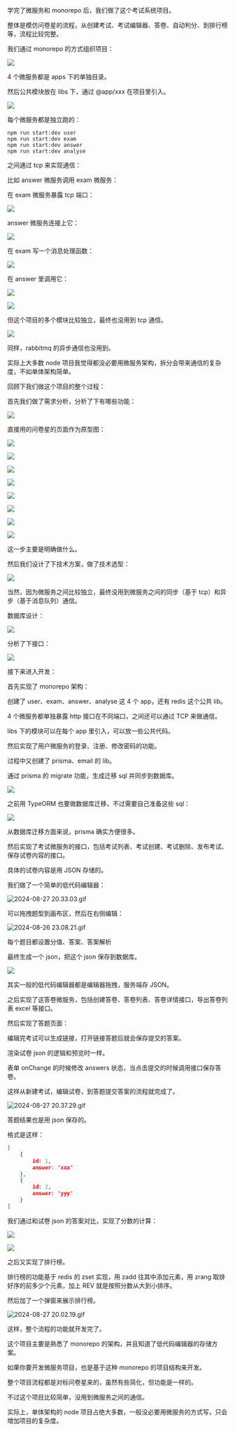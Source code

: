 学完了微服务和 monorepo 后，我们做了这个考试系统项目。

整体是模仿问卷星的流程，从创建考试、考试编辑器、答卷、自动判分、到排行榜等，流程比较完整。

我们通过 monorepo 的方式组织项目：

![](//liushuaiyang.oss-cn-shanghai.aliyuncs.com/nest-docs/image/171-1.png)

4 个微服务都是 apps 下的单独目录。

然后公共模块放在 libs 下，通过 @app/xxx 在项目里引入。

![](//liushuaiyang.oss-cn-shanghai.aliyuncs.com/nest-docs/image/171-2.png)

每个微服务都是独立跑的：

```
npm run start:dev user
npm run start:dev exam
npm run start:dev answer
npm run start:dev analyse
```

之间通过 tcp 来实现通信：

比如 answer 微服务调用 exam 微服务：

在 exam 微服务暴露 tcp 端口：

![](//liushuaiyang.oss-cn-shanghai.aliyuncs.com/nest-docs/image/171-3.png)

answer 微服务连接上它：

![](//liushuaiyang.oss-cn-shanghai.aliyuncs.com/nest-docs/image/171-4.png)

在 exam 写一个消息处理函数：

![](//liushuaiyang.oss-cn-shanghai.aliyuncs.com/nest-docs/image/171-5.png)

在 answer 里调用它：

![](//liushuaiyang.oss-cn-shanghai.aliyuncs.com/nest-docs/image/171-6.png)

![](//liushuaiyang.oss-cn-shanghai.aliyuncs.com/nest-docs/image/171-7.png)

但这个项目的多个模块比较独立，最终也没用到 tcp 通信。

![](//liushuaiyang.oss-cn-shanghai.aliyuncs.com/nest-docs/image/171-8.png)

同样，rabbitmq 的异步通信也没用到。

实际上大多数 node 项目我觉得都没必要用微服务架构，拆分会带来通信的复杂度，不如单体架构简单。

回顾下我们做这个项目的整个过程：

首先我们做了需求分析，分析了下有哪些功能：

![](//liushuaiyang.oss-cn-shanghai.aliyuncs.com/nest-docs/image/171-9.png)

直接用的问卷星的页面作为原型图：

![](//liushuaiyang.oss-cn-shanghai.aliyuncs.com/nest-docs/image/171-10.png)

![](//liushuaiyang.oss-cn-shanghai.aliyuncs.com/nest-docs/image/171-11.png)

![](//liushuaiyang.oss-cn-shanghai.aliyuncs.com/nest-docs/image/171-12.png)

![](//liushuaiyang.oss-cn-shanghai.aliyuncs.com/nest-docs/image/171-13.png)


![](//liushuaiyang.oss-cn-shanghai.aliyuncs.com/nest-docs/image/171-14.png)


![](//liushuaiyang.oss-cn-shanghai.aliyuncs.com/nest-docs/image/171-15.png)

![](//liushuaiyang.oss-cn-shanghai.aliyuncs.com/nest-docs/image/171-16.png)

![](//liushuaiyang.oss-cn-shanghai.aliyuncs.com/nest-docs/image/171-17.png)

这一步主要是明确做什么。

然后我们设计了下技术方案，做了技术选型：

![](//liushuaiyang.oss-cn-shanghai.aliyuncs.com/nest-docs/image/171-18.png)

当然，因为微服务之间比较独立，最终没用到微服务之间的同步（基于 tcp）和异步（基于消息队列）通信。

数据库设计：

![](//liushuaiyang.oss-cn-shanghai.aliyuncs.com/nest-docs/image/171-19.png)


分析了下接口：

![](//liushuaiyang.oss-cn-shanghai.aliyuncs.com/nest-docs/image/171-20.png)

接下来进入开发：

首先实现了 monorepo 架构：

创建了 user、exam、answer、analyse 这 4 个 app，还有 redis 这个公共 lib。

4 个微服务都单独暴露 http 接口在不同端口，之间还可以通过 TCP 来做通信。

libs 下的模块可以在每个 app 里引入，可以放一些公共代码。

然后实现了用户微服务的登录、注册、修改密码的功能。

过程中又创建了 prisma、email 的 lib。

通过 prisma 的 migrate 功能，生成迁移 sql 并同步到数据库。


![](//liushuaiyang.oss-cn-shanghai.aliyuncs.com/nest-docs/image/171-21.png)

之前用 TypeORM 也要做数据库迁移，不过需要自己准备这些 sql：

![](//liushuaiyang.oss-cn-shanghai.aliyuncs.com/nest-docs/image/171-22.png)

从数据库迁移方面来说，prisma 确实方便很多。

然后实现了考试微服务的接口，包括考试列表、考试创建、考试删除、发布考试、保存试卷内容的接口。

具体的试卷内容是用 JSON 存储的。

我们做了一个简单的低代码编辑器：

![2024-08-27 20.33.03.gif](./image/171-23.png)

可以拖拽题型到画布区，然后在右侧编辑：

![2024-08-26 23.08.21.gif](./image/171-24.png)

每个题目都设置分值、答案、答案解析

最终生成一个 json，把这个 json 保存到数据库。

![](//liushuaiyang.oss-cn-shanghai.aliyuncs.com/nest-docs/image/171-25.png)

其实一般的低代码编辑器都是编辑器拖拽，服务端存 JSON。

之后实现了这答卷微服务，包括创建答卷、答卷列表、答卷详情接口，导出答卷列表 excel 等接口。

然后实现了答题页面：

编辑完考试可以生成链接，打开链接答题后就会保存提交的答案。

渲染试卷 json 的逻辑和预览时一样。

表单 onChange 的时候修改 answers 状态，当点击提交的时候调用接口保存答卷。

这样从新建考试，编辑试卷，到答题提交答案的流程就完成了。


![2024-08-27 20.37.29.gif](./image/171-26.png)

答题结果也是用 json 保存的。

格式是这样：

```json
[
    {
        id: 1,
        answer: 'xxx'
    },
    {
        id: 2,
        answer: 'yyy'
    }
]
```

我们通过和试卷 json 的答案对比，实现了分数的计算：

![](//liushuaiyang.oss-cn-shanghai.aliyuncs.com/nest-docs/image/171-27.png)


![](//liushuaiyang.oss-cn-shanghai.aliyuncs.com/nest-docs/image/171-28.png)

之后又实现了排行榜。

排行榜的功能基于 redis 的 zset 实现，用 zadd 往其中添加元素，用 zrang 取排好序的前多少个元素，加上 REV 就是按照分数从大到小排序。

然后加了一个弹窗来展示排行榜。

![2024-08-27 20.02.19.gif](./image/171-29.png)

这样，整个流程的功能就开发完了。

这个项目主要是熟悉了 monorepo 的架构，并且知道了低代码编辑器的存储方案。

如果你要开发微服务项目，也是基于这种 monorepo 的项目结构来开发。

整个项目流程都是对标问卷星来的，虽然有些简化，但功能是一样的。

不过这个项目比较简单，没用到微服务之间的通信。

实际上，单体架构的 node 项目占绝大多数，一般没必要用微服务的方式写，只会增加项目的复杂度。
